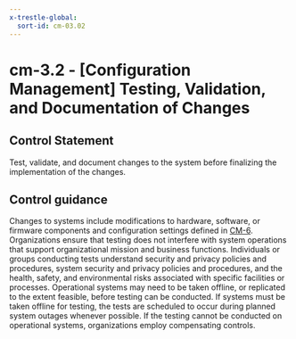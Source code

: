 ```yaml
---
x-trestle-global:
  sort-id: cm-03.02
---
```


# cm-3.2 - \[Configuration Management\] Testing, Validation, and Documentation of Changes

## Control Statement

Test, validate, and document changes to the system before finalizing the implementation of the changes.

## Control guidance

Changes to systems include modifications to hardware, software, or firmware components and configuration settings defined in [CM-6](#cm-6). Organizations ensure that testing does not interfere with system operations that support organizational mission and business functions. Individuals or groups conducting tests understand security and privacy policies and procedures, system security and privacy policies and procedures, and the health, safety, and environmental risks associated with specific facilities or processes. Operational systems may need to be taken offline, or replicated to the extent feasible, before testing can be conducted. If systems must be taken offline for testing, the tests are scheduled to occur during planned system outages whenever possible. If the testing cannot be conducted on operational systems, organizations employ compensating controls.
